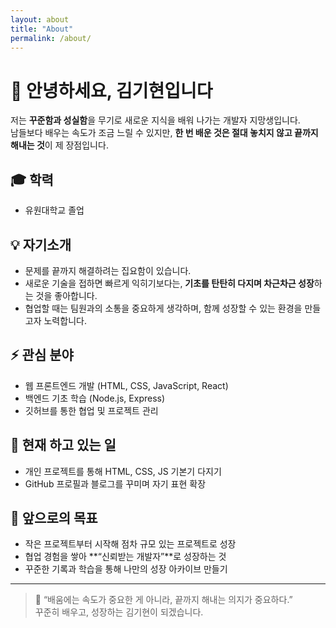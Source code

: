 ```yaml
---
layout: about
title: "About"
permalink: /about/
---
```


# 👋 안녕하세요, 김기현입니다  

저는 **꾸준함과 성실함**을 무기로 새로운 지식을 배워 나가는 개발자 지망생입니다.  
남들보다 배우는 속도가 조금 느릴 수 있지만, **한 번 배운 것은 절대 놓치지 않고 끝까지 해내는 것**이 제 장점입니다.  

## 🎓 학력  
- 유원대학교 졸업  

## 💡 자기소개  
- 문제를 끝까지 해결하려는 집요함이 있습니다.  
- 새로운 기술을 접하면 빠르게 익히기보다는, **기초를 탄탄히 다지며 차근차근 성장**하는 것을 좋아합니다.  
- 협업할 때는 팀원과의 소통을 중요하게 생각하며, 함께 성장할 수 있는 환경을 만들고자 노력합니다.  

## ⚡ 관심 분야  
- 웹 프론트엔드 개발 (HTML, CSS, JavaScript, React)  
- 백엔드 기초 학습 (Node.js, Express)  
- 깃허브를 통한 협업 및 프로젝트 관리  

## 🌱 현재 하고 있는 일  
- 개인 프로젝트를 통해 HTML, CSS, JS 기본기 다지기  
- GitHub 프로필과 블로그를 꾸미며 자기 표현 확장  

## 🎯 앞으로의 목표  
- 작은 프로젝트부터 시작해 점차 규모 있는 프로젝트로 성장  
- 협업 경험을 쌓아 **“신뢰받는 개발자”**로 성장하는 것  
- 꾸준한 기록과 학습을 통해 나만의 성장 아카이브 만들기  

---

> 💬 “배움에는 속도가 중요한 게 아니라, 끝까지 해내는 의지가 중요하다.”  
꾸준히 배우고, 성장하는 김기현이 되겠습니다.
